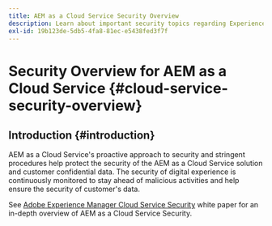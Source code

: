 ```yaml
---
title: AEM as a Cloud Service Security Overview
description: Learn about important security topics regarding Experience Manager as a Cloud Service.
exl-id: 19b123de-5db5-4fa8-81ec-e5438fed3f7f
---
```


# Security Overview for AEM as a Cloud Service {#cloud-service-security-overview}

## Introduction {#introduction}

AEM as a Cloud Service's proactive approach to security and stringent procedures help protect the security of the AEM as a Cloud Service solution and customer confidential data. The security of digital experience is continuously monitored to stay ahead of malicious activities and help ensure the security of customer's data. 

See [Adobe Experience Manager Cloud Service Security](https://www.adobe.com/content/dam/cc/en/trust-center/ungated/whitepapers/experience-cloud/aem-cloud-service-security-overview.pdf) white paper for an in-depth overview of AEM as a Cloud Service Security.
